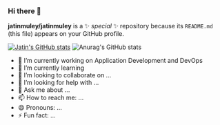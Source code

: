 ### Hi there 👋


**jatinmuley/jatinmuley** is a ✨ _special_ ✨ repository because its `README.md` (this file) appears on your GitHub profile.

[![Jatin's GitHub stats](https://github-readme-stats.vercel.app/api?username=jatinmuley)](https://github.com/anuraghazra/github-readme-stats)
![Anurag's GitHub stats](https://github-readme-stats.vercel.app/api?username=jatinmuley&show_icons=true&theme=radical)
- 🔭 I’m currently working on  Application Development and DevOps
- 🌱 I’m currently learning 
- 👯 I’m looking to collaborate on ...
- 🤔 I’m looking for help with ...
- 💬 Ask me about ...
- 📫 How to reach me: ...
- 😄 Pronouns: ...
- ⚡ Fun fact: ...


